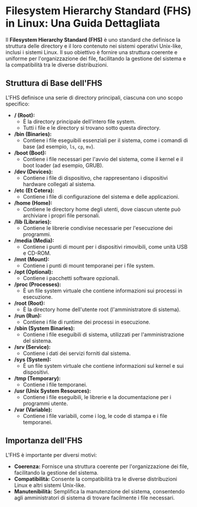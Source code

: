 # Filesystem Hierarchy Standard (FHS) in Linux: Una Guida Dettagliata

Il **Filesystem Hierarchy Standard (FHS)** è uno standard che definisce la struttura delle directory e il loro contenuto nei sistemi operativi Unix-like, inclusi i sistemi Linux. Il suo obiettivo è fornire una struttura coerente e uniforme per l'organizzazione dei file, facilitando la gestione del sistema e la compatibilità tra le diverse distribuzioni.

## Struttura di Base dell'FHS

L'FHS definisce una serie di directory principali, ciascuna con uno scopo specifico:

* **/ (Root):**
    * È la directory principale dell'intero file system.
    * Tutti i file e le directory si trovano sotto questa directory.
* **/bin (Binaries):**
    * Contiene i file eseguibili essenziali per il sistema, come i comandi di base (ad esempio, `ls`, `cp`, `mv`).
* **/boot (Boot):**
    * Contiene i file necessari per l'avvio del sistema, come il kernel e il boot loader (ad esempio, GRUB).
* **/dev (Devices):**
    * Contiene i file di dispositivo, che rappresentano i dispositivi hardware collegati al sistema.
* **/etc (Et Cetera):**
    * Contiene i file di configurazione del sistema e delle applicazioni.
* **/home (Home):**
    * Contiene le directory home degli utenti, dove ciascun utente può archiviare i propri file personali.
* **/lib (Libraries):**
    * Contiene le librerie condivise necessarie per l'esecuzione dei programmi.
* **/media (Media):**
    * Contiene i punti di mount per i dispositivi rimovibili, come unità USB e CD-ROM.
* **/mnt (Mount):**
    * Contiene i punti di mount temporanei per i file system.
* **/opt (Optional):**
    * Contiene i pacchetti software opzionali.
* **/proc (Processes):**
    * È un file system virtuale che contiene informazioni sui processi in esecuzione.
* **/root (Root):**
    * È la directory home dell'utente root (l'amministratore di sistema).
* **/run (Run):**
    * Contiene i file di runtime dei processi in esecuzione.
* **/sbin (System Binaries):**
    * Contiene i file eseguibili di sistema, utilizzati per l'amministrazione del sistema.
* **/srv (Service):**
    * Contiene i dati dei servizi forniti dal sistema.
* **/sys (System):**
    * È un file system virtuale che contiene informazioni sul kernel e sui dispositivi.
* **/tmp (Temporary):**
    * Contiene i file temporanei.
* **/usr (Unix System Resources):**
    * Contiene i file eseguibili, le librerie e la documentazione per i programmi utente.
* **/var (Variable):**
    * Contiene i file variabili, come i log, le code di stampa e i file temporanei.

## Importanza dell'FHS

L'FHS è importante per diversi motivi:

* **Coerenza:** Fornisce una struttura coerente per l'organizzazione dei file, facilitando la gestione del sistema.
* **Compatibilità:** Consente la compatibilità tra le diverse distribuzioni Linux e altri sistemi Unix-like.
* **Manutenibilità:** Semplifica la manutenzione del sistema, consentendo agli amministratori di sistema di trovare facilmente i file necessari.
